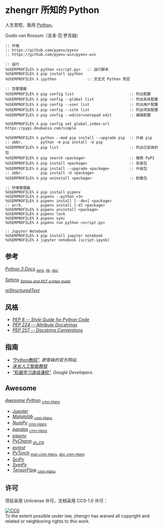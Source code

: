 # zhengrr 所知的 Python

人生苦短，我用 [*Python*](https://python.org "Python, 1991")。

Guido van Rossum（吉多·范·罗苏姆）

```cmder
:: 环境
:: https://github.com/pyenv/pyenv
:: https://github.com/pyenv-win/pyenv-win

:: 运行
%USERPROFILE% λ python <script.py>   :: 运行脚本
%USERPROFILE% λ pip install ipython
%USERPROFILE% λ ipython              :: 交互式 Python 壳层

:: 包管理器
%USERPROFILE% λ pip config list                         :: 列出配置
%USERPROFILE% λ pip config --global list                :: 列出系统配置
%USERPROFILE% λ pip config --user list                  :: 列出用户配置
%USERPROFILE% λ pip config --site list                  :: 列出项目配置
%USERPROFILE% λ pip config --editor=notepad edit        :: 编辑配置

%USERPROFILE% λ pip config set global.index-url https://pypi.doubanio.com/simple

%USERPROFILE% λ python --mod pip install --upgrade pip  :: 升级 pip
:: abbr.        python -m pip install -U pip
%USERPROFILE% λ pip list                                :: 列出已安装的包
%USERPROFILE% λ pip search <package>                    :: 搜索 PyPI
%USERPROFILE% λ pip install <package>                   :: 安装包
%USERPROFILE% λ pip install --upgrade <package>         :: 升级包
:: abbr.        pip install -U <package>
%USERPROFILE% λ pip uninstall <package>                 :: 卸载包

:: 环境管理器
%USERPROFILE% λ pip install pipenv
%USERPROFILE% λ pipenv --python <3>
%USERPROFILE% λ pipenv install [--dev] <package>
:: arrb.        pipenv install [-d] <package>
%USERPROFILE% λ pipenv uninstall <package>
%USERPROFILE% λ pipenv lock
%USERPROFILE% λ pipenv sync
%USERPROFILE% λ pipenv run python <script.py>

:: Jupyter Notebook
%USERPROFILE% λ pip install jupyter notebook
%USERPROFILE% λ jupyter notebook [script.ipynb]
```

## 参考

[*Python 3 Docs*](https://docs.python.org/3/ "Python 3 documentation") <sub>
    [*lang*](https://docs.python.org/3/reference "The Python Language Reference"),
    [*lib*](https://docs.python.org/3/library "The Python Standard Library"),
    [*doc*](https://docs.python.org/3.1/documenting/ "Documenting Python") </sub>

[*Sphinx*](https://www.sphinx-doc.org/) <sub>
    [*Sphinx and RST syntax guide*](https://thomas-cokelaer.info/tutorials/sphinx/) </sub>

[*reStructuredText*](http://docutils.sourceforge.net/rst.html)

## 风格

*   [*PEP 8 -- Style Guide for Python Code*](https://python.org/dev/peps/pep-0008/)
*   [*PEP 224 -- Attribute Docstrings*](https://python.org/dev/peps/pep-0224/)
*   [*PEP 257 -- Docstring Conventions*](https://python.org/dev/peps/pep-0257/)

## 指南

*   [“Python教程”](https://www.liaoxuefeng.com/wiki/0014316089557264a6b348958f449949df42a6d3a2e542c000). *廖雪峰的官方网站*.
*   [*床长人工智能教程*](https://captainbed.net/)
*   [“机器学习速成课程”](https://developers.google.cn/machine-learning/crash-course/). *Google Developers*.

## Awesome

[*Awesome Python*](https://awesome-python.com/) <sub>
    [*cmn-Hans*](http://python.jobbole.com/84464) </sub>

*   [*Jupyter*](https://jupyter.org/)
*   [*Matplotlib*](https://matplotlib.org/) <sub>
        [*cmn-Hans*](https://matplotlib.org.cn/) </sub>
*   [*NumPy*](https://numpy.org/) <sub>
        [*cmn-Hans*](https://numpy.org.cn/) </sub>
*   [*pandas*](https://pandas.pydata.org/) <sub>
        [*cmn-Hans*](https://pypandas.cn/) </sub>
*   [*pipenv*](https://pypi.org/project/pipenv/)
*   [*PyCharm*](https://jetbrains.com/pycharm "一款集成开发环境") <sub>
        [*zh_CN*](https://github.com/pingfangx/jetbrains-in-chinese/tree/master/PyCharm) </sub>
*   [*pytest*](https://pytest.org/)
*   [*PyTorch*](https://pytorch.org/) <sub>
        [*man cmn-Hans*](https://github.com/zergtant/pytorch-handbook),
        [*doc cmn-Hans*](https://pytorch-cn.readthedocs.io/zh/latest/) </sub>
*   [*SciPy*](https://scipy.org/)
*   [*SymPy*](https://sympy.org/)
*   [*TensorFlow*](https://tensorflow.google.cn) <sub>
        [*cmn-Hans*](http://tensorfly.cn/) </sub>

## 许可

项目采用 Unlicense 许可，文档采用 CC0-1.0 许可：

<p xmlns:dct="https://purl.org/dc/terms/">
  <a rel="license"
     href="https://creativecommons.org/publicdomain/zero/1.0/">
    <img src="https://licensebuttons.net/p/zero/1.0/88x31.png" style="border-style: none;" alt="CC0" />
  </a>
  <br />
  To the extent possible under law,
  <span resource="[_:publisher]" rel="dct:publisher">
    <span property="dct:title">zhengrr</span></span>
  has waived all copyright and related or neighboring rights to this work.
</p>
